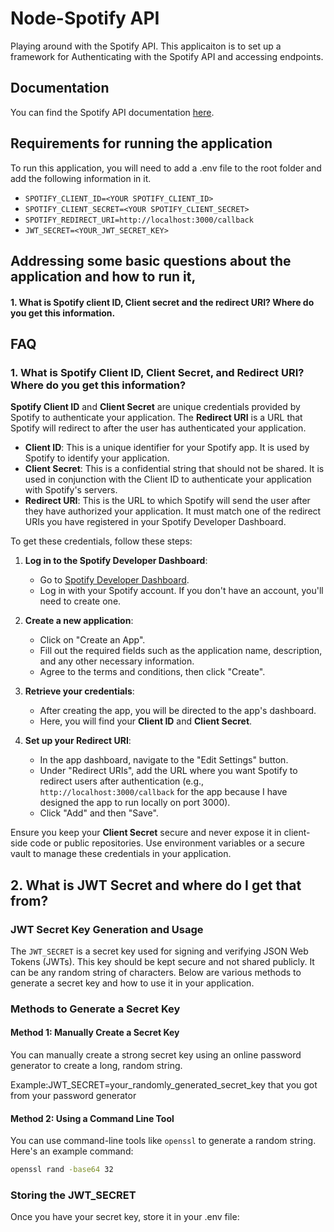 
# Node-Spotify API

Playing around with the Spotify API. This applicaiton is to set up a framework for Authenticating with the Spotify API and accessing endpoints. 




## Documentation

You can find the Spotify  API documentation [here](https://developer.spotify.com/documentation/web-api).




## Requirements for running the application

To run this application, you will need to add a .env file to the root folder and add the following information in it. 

- `SPOTIFY_CLIENT_ID=<YOUR SPOTIFY_CLIENT_ID>`
- `SPOTIFY_CLIENT_SECRET=<YOUR SPOTIFY_CLIENT_SECRET>`
- `SPOTIFY_REDIRECT_URI=http://localhost:3000/callback`
- `JWT_SECRET=<YOUR_JWT_SECRET_KEY>`

## Addressing some basic questions about the application and how to run it,

#### 1. What is Spotify client ID, Client secret and the redirect URI? Where do you get this information. 

## FAQ

### 1. What is Spotify Client ID, Client Secret, and Redirect URI? Where do you get this information?

**Spotify Client ID** and **Client Secret** are unique credentials provided by Spotify to authenticate your application. The **Redirect URI** is a URL that Spotify will redirect to after the user has authenticated your application.

- **Client ID**: This is a unique identifier for your Spotify app. It is used by Spotify to identify your application.
- **Client Secret**: This is a confidential string that should not be shared. It is used in conjunction with the Client ID to authenticate your application with Spotify's servers.
- **Redirect URI**: This is the URL to which Spotify will send the user after they have authorized your application. It must match one of the redirect URIs you have registered in your Spotify Developer Dashboard.

To get these credentials, follow these steps:

1. **Log in to the Spotify Developer Dashboard**:
   - Go to [Spotify Developer Dashboard](https://developer.spotify.com/dashboard/applications).
   - Log in with your Spotify account. If you don't have an account, you'll need to create one.

2. **Create a new application**:
   - Click on "Create an App".
   - Fill out the required fields such as the application name, description, and any other necessary information.
   - Agree to the terms and conditions, then click "Create".

3. **Retrieve your credentials**:
   - After creating the app, you will be directed to the app's dashboard.
   - Here, you will find your **Client ID** and **Client Secret**.

4. **Set up your Redirect URI**:
   - In the app dashboard, navigate to the "Edit Settings" button.
   - Under "Redirect URIs", add the URL where you want Spotify to redirect users after authentication (e.g., `http://localhost:3000/callback` for the app because I have designed the app to run locally on port 3000).
   - Click "Add" and then "Save".

Ensure you keep your **Client Secret** secure and never expose it in client-side code or public repositories. Use environment variables or a secure vault to manage these credentials in your application.


## 2. What is JWT Secret and where do I get that from?

### JWT Secret Key Generation and Usage

The `JWT_SECRET` is a secret key used for signing and verifying JSON Web Tokens (JWTs). This key should be kept secure and not shared publicly. It can be any random string of characters. Below are various methods to generate a secret key and how to use it in your application.

### Methods to Generate a Secret Key

#### Method 1: Manually Create a Secret Key
You can manually create a strong secret key using an online password generator to create a long, random string.

Example:JWT_SECRET=your_randomly_generated_secret_key that you got from your password generator

#### Method 2: Using a Command Line Tool
You can use command-line tools like `openssl` to generate a random string. Here's an example command:

```bash
openssl rand -base64 32
```

### Storing the JWT_SECRET

Once you have your secret key, store it in your .env file:


